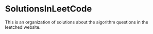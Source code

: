 # SolutionsInLeetCode
This is an organization of solutions about the aigorithm questions in the leetched website.

